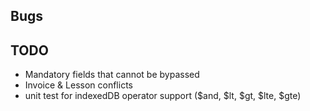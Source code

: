 ## Bugs

## TODO

- Mandatory fields that cannot be bypassed
- Invoice & Lesson conflicts
- unit test for indexedDB operator support ($and, $lt, $gt, $lte, $gte)
